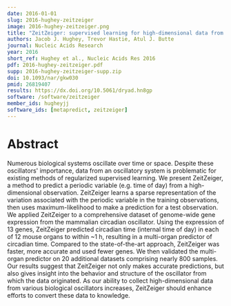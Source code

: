 ```yaml
---
date: 2016-01-01
slug: 2016-hughey-zeitzeiger
image: 2016-hughey-zeitzeiger.png
title: "ZeitZeiger: supervised learning for high-dimensional data from an oscillatory system"
authors: Jacob J. Hughey, Trevor Hastie, Atul J. Butte
journal: Nucleic Acids Research
year: 2016
short_ref: Hughey et al., Nucleic Acids Res 2016
pdf: 2016-hughey-zeitzeiger.pdf
supp: 2016-hughey-zeitzeiger-supp.zip
doi: 10.1093/nar/gkw030
pmid: 26819407
results: https://dx.doi.org/10.5061/dryad.hn8gp
software: /software/zeitzeiger
member_ids: hugheyjj
software_ids: [metapredict, zeitzeiger]
---
```


# Abstract

Numerous biological systems oscillate over time or space. Despite these oscillators' importance, data from an oscillatory system is problematic for existing methods of regularized supervised learning. We present ZeitZeiger, a method to predict a periodic variable (e.g. time of day) from a high-dimensional observation. ZeitZeiger learns a sparse representation of the variation associated with the periodic variable in the training observations, then uses maximum-likelihood to make a prediction for a test observation. We applied ZeitZeiger to a comprehensive dataset of genome-wide gene expression from the mammalian circadian oscillator. Using the expression of 13 genes, ZeitZeiger predicted circadian time (internal time of day) in each of 12 mouse organs to within ~1 h, resulting in a multi-organ predictor of circadian time. Compared to the state-of-the-art approach, ZeitZeiger was faster, more accurate and used fewer genes. We then validated the multi-organ predictor on 20 additional datasets comprising nearly 800 samples. Our results suggest that ZeitZeiger not only makes accurate predictions, but also gives insight into the behavior and structure of the oscillator from which the data originated. As our ability to collect high-dimensional data from various biological oscillators increases, ZeitZeiger should enhance efforts to convert these data to knowledge.
